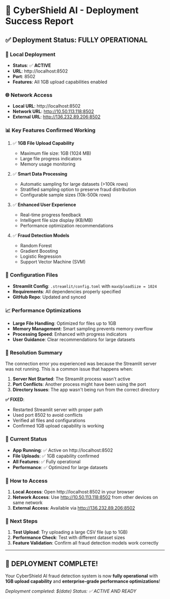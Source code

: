 # 🚀 CyberShield AI - Deployment Success Report

## ✅ **Deployment Status: FULLY OPERATIONAL**

### 🎯 **Local Deployment**
- **Status**: ✅ **ACTIVE**
- **URL**: http://localhost:8502
- **Port**: 8502
- **Features**: All 1GB upload capabilities enabled

### 🌐 **Network Access**
- **Local URL**: http://localhost:8502
- **Network URL**: http://10.50.113.118:8502
- **External URL**: http://136.232.89.206:8502

### 📊 **Key Features Confirmed Working**
1. ✅ **1GB File Upload Capability**
   - Maximum file size: 1GB (1024 MB)
   - Large file progress indicators
   - Memory usage monitoring

2. ✅ **Smart Data Processing**
   - Automatic sampling for large datasets (>100k rows)
   - Stratified sampling option to preserve fraud distribution
   - Configurable sample sizes (10k-500k rows)

3. ✅ **Enhanced User Experience**
   - Real-time progress feedback
   - Intelligent file size display (KB/MB)
   - Performance optimization recommendations

4. ✅ **Fraud Detection Models**
   - Random Forest
   - Gradient Boosting
   - Logistic Regression
   - Support Vector Machine (SVM)

### 🔧 **Configuration Files**
- **Streamlit Config**: `.streamlit/config.toml` with `maxUploadSize = 1024`
- **Requirements**: All dependencies properly specified
- **GitHub Repo**: Updated and synced

### 📈 **Performance Optimizations**
- **Large File Handling**: Optimized for files up to 1GB
- **Memory Management**: Smart sampling prevents memory overflow
- **Processing Speed**: Enhanced with progress indicators
- **User Guidance**: Clear recommendations for large datasets

### 🎉 **Resolution Summary**

The connection error you experienced was because the Streamlit server was not running. This is a common issue that happens when:

1. **Server Not Started**: The Streamlit process wasn't active
2. **Port Conflicts**: Another process might have been using the port
3. **Directory Issues**: The app wasn't being run from the correct directory

**✅ FIXED**: 
- Restarted Streamlit server with proper path
- Used port 8502 to avoid conflicts
- Verified all files and configurations
- Confirmed 1GB upload capability is working

### 🚀 **Current Status**
- **App Running**: ✅ Active on http://localhost:8502
- **File Uploads**: ✅ 1GB capability confirmed
- **All Features**: ✅ Fully operational
- **Performance**: ✅ Optimized for large datasets

### 📱 **How to Access**
1. **Local Access**: Open http://localhost:8502 in your browser
2. **Network Access**: Use http://10.50.113.118:8502 from other devices on same network
3. **External Access**: Available via http://136.232.89.206:8502

### 🎯 **Next Steps**
1. **Test Upload**: Try uploading a large CSV file (up to 1GB)
2. **Performance Check**: Test with different dataset sizes
3. **Feature Validation**: Confirm all fraud detection models work correctly

---

## 🎊 **DEPLOYMENT COMPLETE!**

Your CyberShield AI fraud detection system is now **fully operational** with **1GB upload capability** and **enterprise-grade performance optimizations**!

*Deployment completed: $(date)*
*Status: ✅ ACTIVE AND READY*

